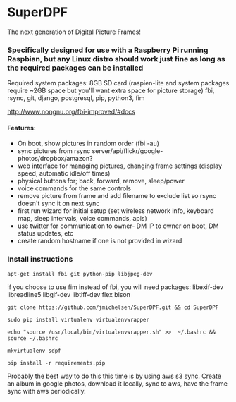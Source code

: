 # SuperDPF
The next generation of Digital Picture Frames!

### Specifically designed for use with a Raspberry Pi running Raspbian, but any Linux distro should work just fine as long as the required packages can be installed

Required system packages:
8GB SD card (raspien-lite and system packages require ~2GB space but you'll want extra space for picture storage)
fbi, rsync, git, django, postgresql, pip, python3, fim

http://www.nongnu.org/fbi-improved/#docs

#### Features:
- On boot, show pictures in random order (fbi -au)
- sync pictures from rsync server/api/flickr/google-photos/dropbox/amazon?
- web interface for managing pictures, changing frame settings (display speed, automatic idle/off times)
- physical buttons for; back, forward, remove, sleep/power
- voice commands for the same controls
- remove picture from frame and add filename to exclude list so rsync doesn't sync it on next sync
- first run wizard for initial setup (set wireless network info, keyboard map, sleep intervals, voice commands, apis)
- use twitter for communication to owner- DM IP to owner on boot, DM status updates, etc
- create random hostname if one is not provided in wizard

### Install instructions
```
apt-get install fbi git python-pip libjpeg-dev
```
if you choose to use fim instead of fbi, you will need packages: libexif-dev libreadline5 libgif-dev libtiff-dev flex bison
```
git clone https://github.com/jmichelsen/SuperDPF.git && cd SuperDPF
```
```
sudo pip install virtualenv virtualenvwrapper
```
```
echo "source /usr/local/bin/virtualenvwrapper.sh" >>  ~/.bashrc && source ~/.bashrc
```
```
mkvirtualenv sdpf
```
```
pip install -r requirements.pip
```

Probably the best way to do this this time is by using aws s3 sync. Create an album in google photos, download it locally, sync to aws, have the frame sync with aws periodically.
